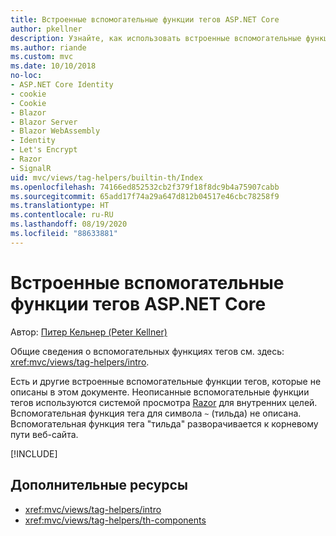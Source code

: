 ```yaml
---
title: Встроенные вспомогательные функции тегов ASP.NET Core
author: pkellner
description: Узнайте, как использовать встроенные вспомогательные функции тегов ASP.NET Core для более эффективной работы.
ms.author: riande
ms.custom: mvc
ms.date: 10/10/2018
no-loc:
- ASP.NET Core Identity
- cookie
- Cookie
- Blazor
- Blazor Server
- Blazor WebAssembly
- Identity
- Let's Encrypt
- Razor
- SignalR
uid: mvc/views/tag-helpers/builtin-th/Index
ms.openlocfilehash: 74166ed852532cb2f379f18f8dc9b4a75907cabb
ms.sourcegitcommit: 65add17f74a29a647d812b04517e46cbc78258f9
ms.translationtype: HT
ms.contentlocale: ru-RU
ms.lasthandoff: 08/19/2020
ms.locfileid: "88633881"
---
```

# <a name="aspnet-core-built-in-tag-helpers"></a>Встроенные вспомогательные функции тегов ASP.NET Core

Автор: [Питер Кельнер (Peter Kellner)](https://peterkellner.net)

Общие сведения о вспомогательных функциях тегов см. здесь: <xref:mvc/views/tag-helpers/intro>.

Есть и другие встроенные вспомогательные функции тегов, которые не описаны в этом документе. Неописанные вспомогательные функции тегов используются системой просмотра [Razor](xref:mvc/views/razor) для внутренних целей. Вспомогательная функция тега для символа `~` (тильда) не описана. Вспомогательная функция тега "тильда" разворачивается к корневому пути веб-сайта.

[!INCLUDE[](~/includes/built-in-TH.md)]

## <a name="additional-resources"></a>Дополнительные ресурсы

* <xref:mvc/views/tag-helpers/intro>
* <xref:mvc/views/tag-helpers/th-components>

